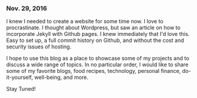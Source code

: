 ### Nov. 29, 2016

  I knew I needed to create a website for some time now.  I love to procrastinate.  I thought about Wordpress, but saw an article on how to incorporate Jekyll with Github pages.  I knew immediately that I'd love this.  Easy to set up, a full commit history on Github, and without the cost and security issues of hosting.

  I hope to use this blog as a place to showcase some of my projects and to discuss a wide range of topics.  In no particular order, I would like to share some of my favorite blogs, food recipes, technology, personal finance, do-it-yourself, well-being, and more.

  Stay Tuned!
